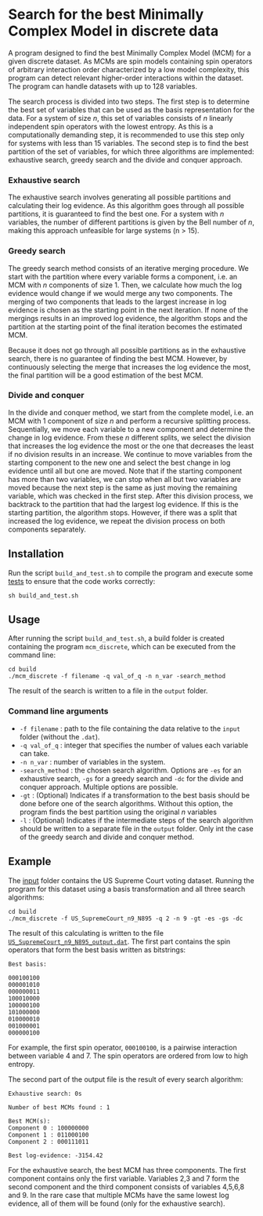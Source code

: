 # Search for the best Minimally Complex Model in discrete data

A program designed to find the best Minimally Complex Model (MCM) for a given discrete dataset.
As MCMs are spin models containing spin operators of arbitrary interaction order characterized by a low model complexity, this program can detect relevant higher-order interactions within the dataset.
The program can handle datasets with up to 128 variables.

The search process is divided into two steps. The first step is to determine the best set of variables that can be used as the basis representation for the data.
For a system of size $n$, this set of variables consists of $n$ linearly independent spin operators with the lowest entropy.
As this is a computationally demanding step, it is recommended to use this step only for systems with less than 15 variables. 
The second step is to find the best partition of the set of variables, for which three algorithms are implemented: exhaustive search, greedy search and the divide and conquer approach.

### Exhaustive search

The exhaustive search involves generating all possible partitions and calculating their log evidence.
As this algorithm goes through all possible partitions, it is guaranteed to find the best one.
For a system with $n$ variables, the number of different partitions is given by the Bell number of $n$, making this approach unfeasible for large systems (n > 15).

### Greedy search

The greedy search method consists of an iterative merging procedure.
We start with the partition where every variable forms a component, i.e. an MCM with $n$ components of size 1.
Then, we calculate how much the log evidence would change if we would merge any two components.
The merging of two components that leads to the largest increase in log evidence is chosen as the starting point in the next iteration.
If none of the mergings results in an improved log evidence, the algorithm stops and the partition at the starting point of the final iteration becomes the estimated MCM.

Because it does not go through all possible partitions as in the exhaustive search, there is no guarantee of finding the best MCM.
However, by continuously selecting the merge that increases the log evidence the most, the final partition will be a good estimation of the best MCM.

### Divide and conquer

In the divide and conquer method, we start from the complete model, i.e. an MCM with 1 component of size $n$ and perform a recursive splitting process.
Sequentially, we move each variable to a new component and determine the change in log evidence.
From these $n$ different splits, we select the division that increases the log evidence the most or the one that decreases the least if no division results in an increase.
We continue to move variables from the starting component to the new one and select the best change in log evidence until all but one are moved.
Note that if the starting component has more than two variables, we can stop when all but two variables are moved because the next step is the same as just moving the remaining variable, which was checked in the first step.
After this division process, we backtrack to the partition that had the largest log evidence. If this is the starting partition, the algorithm stops.
However, if there was a split that increased the log evidence, we repeat the division process on both components separately.

## Installation

Run the script `build_and_test.sh` to compile the program and execute some [tests](https://github.com/AaronDC60/MinCompSpin_discrete/tree/main/tests) to ensure that the code works correctly:

```
sh build_and_test.sh
````

## Usage

After running the script `build_and_test.sh`, a build folder is created containing the program `mcm_discrete`, which can be executed from the command line:

```
cd build
./mcm_discrete -f filename -q val_of_q -n n_var -search_method
```

The result of the search is written to a file in the `output` folder.

### Command line arguments

* `-f filename` : path to the file containing the data relative to the `input` folder (without the `.dat`).
* `-q val_of_q` : integer that specifies the number of values each variable can take.
* `-n n_var` : number of variables in the system.
* `-search_method` : the chosen search algorithm. Options are `-es` for an exhaustive search, `-gs` for a greedy search and `-dc` for the divide and conquer approach. Multiple options are possible.
* `-gt` : (Optional) Indicates if a transformation to the best basis should be done before one of the search algorithms. Without this option, the program finds the best partition using the original $n$ variables
* `-l` : (Optional) Indicates if the intermediate steps of the search algorithm should be written to a separate file in the `output` folder. Only int the case of the greedy search and divide and conquer method.


## Example

The [input](https://github.com/AaronDC60/MinCompSpin_discrete/tree/main/input) folder contains the US Supreme Court voting dataset.
Running the program for this dataset using a basis transformation and all three search algorithms:

```
cd build
./mcm_discrete -f US_SupremeCourt_n9_N895 -q 2 -n 9 -gt -es -gs -dc
```

The result of this calculating is written to the file [`US_SupremeCourt_n9_N895_output.dat`](https://github.com/AaronDC60/MinCompSpin_discrete/blob/main/output/US_SupremeCourt_n9_N895_output.dat).
The first part contains the spin operators that form the best basis written as bitstrings:

```
Best basis:

000100100
000001010
000000011
100010000
100000100
101000000
010000010
001000001
000000100
```

For example, the first spin operator, `000100100`, is a pairwise interaction between variable 4 and 7.
The spin operators are ordered from low to high entropy.

The second part of the output file is the result of every search algorithm:

```
Exhaustive search: 0s 

Number of best MCMs found : 1

Best MCM(s): 
Component 0 : 100000000
Component 1 : 011000100
Component 2 : 000111011

Best log-evidence: -3154.42
```

For the exhaustive search, the best MCM has three components. The first component contains only the first variable.
Variables 2,3 and 7 form the second component and the third component consists of variables 4,5,6,8 and 9.
In the rare case that multiple MCMs have the same lowest log evidence, all of them will be found (only for the exhaustive search).




